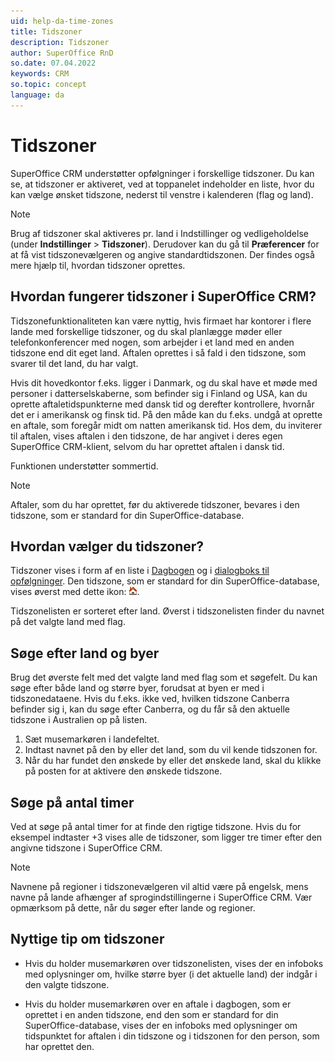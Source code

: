 ```yaml
---
uid: help-da-time-zones
title: Tidszoner
description: Tidszoner
author: SuperOffice RnD
so.date: 07.04.2022
keywords: CRM
so.topic: concept
language: da
---
```


# Tidszoner

SuperOffice CRM understøtter opfølgninger i forskellige tidszoner. Du kan se, at tidszoner er aktiveret, ved at toppanelet indeholder en liste, hvor du kan vælge ønsket tidszone, nederst til venstre i kalenderen (flag og land).

> [!NOTE]
> Brug af tidszoner skal aktiveres pr. land i Indstillinger og vedligeholdelse (under **Indstillinger** > **Tidszoner**). Derudover kan du gå til **Præferencer** for at få vist tidszonevælgeren og angive standardtidszonen. Der findes også mere hjælp til, hvordan tidszoner oprettes.

## Hvordan fungerer tidszoner i SuperOffice CRM?

Tidszonefunktionaliteten kan være nyttig, hvis firmaet har kontorer i flere lande med forskellige tidszoner, og du skal planlægge møder eller telefonkonferencer med nogen, som arbejder i et land med en anden tidszone end dit eget land. Aftalen oprettes i så fald i den tidszone, som svarer til det land, du har valgt.

Hvis dit hovedkontor f.eks. ligger i Danmark, og du skal have et møde med personer i datterselskaberne, som befinder sig i Finland og USA, kan du oprette aftaletidspunkterne med dansk tid og derefter kontrollere, hvornår det er i amerikansk og finsk tid. På den måde kan du f.eks. undgå at oprette en aftale, som foregår midt om natten amerikansk tid. Hos dem, du inviterer til aftalen, vises aftalen i den tidszone, de har angivet i deres egen SuperOffice CRM-klient, selvom du har oprettet aftalen i dansk tid.

Funktionen understøtter sommertid.

> [!NOTE]
> Aftaler, som du har oprettet, før du aktiverede tidszoner, bevares i den tidszone, som er standard for din SuperOffice-database.

## Hvordan vælger du tidszoner?

Tidszoner vises i form af en liste i [Dagbogen][1] og i [dialogboks til opfølgninger][3]. Den tidszone, som er standard for din SuperOffice-database, vises øverst med dette ikon: ![ikon][img1].

Tidszonelisten er sorteret efter land. Øverst i tidszonelisten finder du navnet på det valgte land med flag.

## Søge efter land og byer

Brug det øverste felt med det valgte land med flag som et søgefelt. Du kan søge efter både land og større byer, forudsat at byen er med i tidszonedataene. Hvis du f.eks. ikke ved, hvilken tidszone Canberra befinder sig i, kan du søge efter Canberra, og du får så den aktuelle tidszone i Australien op på listen.

1. Sæt musemarkøren i landefeltet.
2. Indtast navnet på den by eller det land, som du vil kende tidszonen for.
3. Når du har fundet den ønskede by eller det ønskede land, skal du klikke på posten for at aktivere den ønskede tidszone.

## Søge på antal timer

Ved at søge på antal timer for at finde den rigtige tidszone. Hvis du for eksempel indtaster +3 vises alle de tidszoner, som ligger tre timer efter den angivne tidszone i SuperOffice CRM.

> [!NOTE]
Navnene på regioner i tidszonevælgeren vil altid være på engelsk, mens navne på lande afhænger af sprogindstillingerne i SuperOffice CRM. Vær opmærksom på dette, når du søger efter lande og regioner.

## Nyttige tip om tidszoner

* Hvis du holder musemarkøren over tidszonelisten, vises der en infoboks med oplysninger om, hvilke større byer (i det aktuelle land) der indgår i den valgte tidszone.

* Hvis du holder musemarkøren over en aftale i dagbogen, som er oprettet i en anden tidszone, end den som er standard for din SuperOffice-database, vises der en infoboks med oplysninger om tidspunktet for aftalen i din tidszone og i tidszonen for den person, som har oprettet den.

<!-- Referenced links -->
[1]: ../../diary/learn/index.md
[3]: ../../diary/learn/screen/dialog-for-followups.md

<!-- Referenced images -->
[img1]: ../../../media/icons/time-zone-local.bmp
